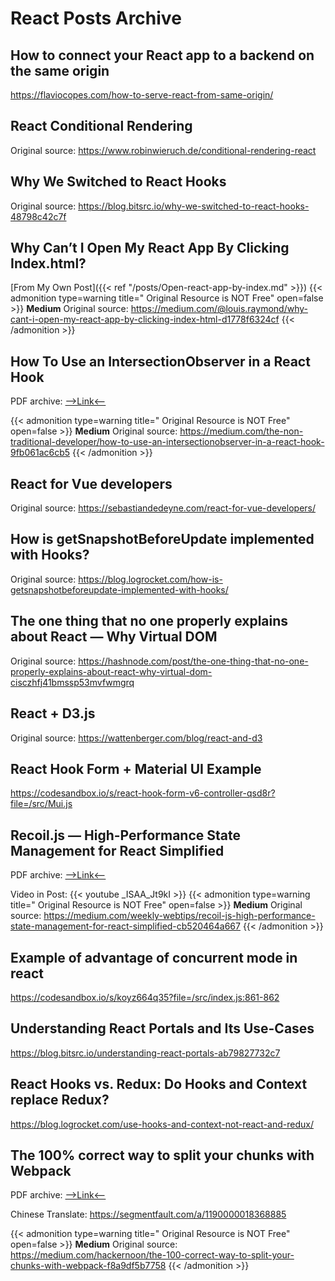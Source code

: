 # React Posts Archive


## How to connect your React app to a backend on the same origin

https://flaviocopes.com/how-to-serve-react-from-same-origin/

## React Conditional Rendering

Original source: https://www.robinwieruch.de/conditional-rendering-react

## Why We Switched to React Hooks

Original source: https://blog.bitsrc.io/why-we-switched-to-react-hooks-48798c42c7f

## Why Can’t I Open My React App By Clicking Index.html?

[From My Own Post]({{< ref "/posts/Open-react-app-by-index.md" >}})
{{< admonition type=warning title=" Original Resource is NOT Free" open=false >}}
**Medium** Original source: https://medium.com/@louis.raymond/why-cant-i-open-my-react-app-by-clicking-index-html-d1778f6324cf
{{< /admonition >}}

## How To Use an IntersectionObserver in a React Hook

PDF archive: <a href="../pdf/how-to-use-an-intersectionobserver-in-a-react-hook.pdf" target="_blank">-->Link<--</a>

{{< admonition type=warning title=" Original Resource is NOT Free" open=false >}}
**Medium** Original source: https://medium.com/the-non-traditional-developer/how-to-use-an-intersectionobserver-in-a-react-hook-9fb061ac6cb5
{{< /admonition >}}

## React for Vue developers

Original source: https://sebastiandedeyne.com/react-for-vue-developers/

## How is getSnapshotBeforeUpdate implemented with Hooks?

Original source: https://blog.logrocket.com/how-is-getsnapshotbeforeupdate-implemented-with-hooks/

## The one thing that no one properly explains about React — Why Virtual DOM

Original source: https://hashnode.com/post/the-one-thing-that-no-one-properly-explains-about-react-why-virtual-dom-cisczhfj41bmssp53mvfwmgrq

## React + D3.js

Original source: https://wattenberger.com/blog/react-and-d3

## React Hook Form + Material UI Example

https://codesandbox.io/s/react-hook-form-v6-controller-qsd8r?file=/src/Mui.js

## Recoil.js — High-Performance State Management for React Simplified

PDF archive: <a href="../pdf/recoil-js-high-performance-state-management-for-react-simplified.pdf" target="_blank">-->Link<--</a>

Video in Post: {{< youtube _ISAA_Jt9kI >}}
{{< admonition type=warning title=" Original Resource is NOT Free" open=false >}}
**Medium** Original source: https://medium.com/weekly-webtips/recoil-js-high-performance-state-management-for-react-simplified-cb520464a667
{{< /admonition >}}

## Example of advantage of concurrent mode in react

https://codesandbox.io/s/koyz664q35?file=/src/index.js:861-862

## Understanding React Portals and Its Use-Cases

https://blog.bitsrc.io/understanding-react-portals-ab79827732c7

## React Hooks vs. Redux: Do Hooks and Context replace Redux?

https://blog.logrocket.com/use-hooks-and-context-not-react-and-redux/

## The 100% correct way to split your chunks with Webpack

PDF archive: <a href="../pdf/The-correct-way-to-split-your-chunks-with-Webpack.pdf" target="_blank">-->Link<--</a>

Chinese Translate: https://segmentfault.com/a/1190000018368885

{{< admonition type=warning title=" Original Resource is NOT Free" open=false >}}
**Medium** Original source: https://medium.com/hackernoon/the-100-correct-way-to-split-your-chunks-with-webpack-f8a9df5b7758
{{< /admonition >}}

